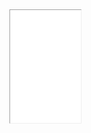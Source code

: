 <iframe width="50%" height="400px" src="github.com/dt9819?tab=repositories/"; style="-webkit-transform:scale(0.5);-moz-transform-scale(0.5);"></iframes>
